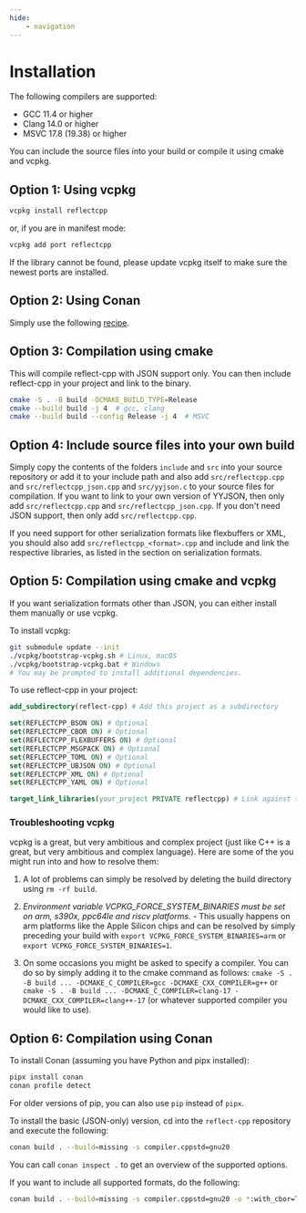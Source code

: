 ```yaml
---
hide:
    - navigation
---
```


# Installation

The following compilers are supported:
- GCC 11.4 or higher
- Clang 14.0 or higher
- MSVC 17.8 (19.38) or higher

You can include the source files into your build or compile it using cmake and vcpkg.

## Option 1: Using vcpkg

```bash
vcpkg install reflectcpp
```

or, if you are in manifest mode:

```bash
vcpkg add port reflectcpp
```

If the library cannot be found, please update vcpkg itself to make sure the newest ports are installed.

## Option 2: Using Conan

Simply use the following [recipe](https://conan.io/center/recipes/reflect-cpp).

## Option 3: Compilation using cmake

This will compile reflect-cpp with JSON support only. You can then include reflect-cpp in your project and link to the binary.

```bash
cmake -S . -B build -DCMAKE_BUILD_TYPE=Release
cmake --build build -j 4  # gcc, clang
cmake --build build --config Release -j 4  # MSVC
```

## Option 4: Include source files into your own build

Simply copy the contents of the folders `include` and `src` into your source repository or add it to your include path and also add `src/reflectcpp.cpp` and `src/reflectcpp_json.cpp` and `src/yyjson.c` to your source files for compilation.
If you want to link to your own version of YYJSON, then only add `src/reflectcpp.cpp` and `src/reflectcpp_json.cpp`. If you don't need JSON support, then only add `src/reflectcpp.cpp`.

If you need support for other serialization formats like flexbuffers or XML, you should also add `src/reflectcpp_<format>.cpp` and include and link the respective libraries, as listed in the section on serialization formats.

## Option 5: Compilation using cmake and vcpkg

If you want serialization formats other than JSON, you can either install them manually or use vcpkg.

To install vcpkg:

```bash
git submodule update --init
./vcpkg/bootstrap-vcpkg.sh # Linux, macOS
./vcpkg/bootstrap-vcpkg.bat # Windows
# You may be prompted to install additional dependencies.
```

To use reflect-cpp in your project:

```cmake
add_subdirectory(reflect-cpp) # Add this project as a subdirectory

set(REFLECTCPP_BSON ON) # Optional
set(REFLECTCPP_CBOR ON) # Optional
set(REFLECTCPP_FLEXBUFFERS ON) # Optional
set(REFLECTCPP_MSGPACK ON) # Optional
set(REFLECTCPP_TOML ON) # Optional
set(REFLECTCPP_UBJSON ON) # Optional
set(REFLECTCPP_XML ON) # Optional
set(REFLECTCPP_YAML ON) # Optional

target_link_libraries(your_project PRIVATE reflectcpp) # Link against the library
```

### Troubleshooting vcpkg

vcpkg is a great, but very ambitious and complex project (just like C++ is a great, but very ambitious and complex language). Here are some of the you might run into and how to resolve them:

1. A lot of problems can simply be resolved by deleting the build directory using `rm -rf build`.

2. *Environment variable VCPKG_FORCE_SYSTEM_BINARIES must be set on arm, s390x, ppc64le and riscv platforms.* - This usually happens on arm platforms like the Apple Silicon chips and can be resolved by simply preceding your build with `export VCPKG_FORCE_SYSTEM_BINARIES=arm` or `export VCPKG_FORCE_SYSTEM_BINARIES=1`.

3. On some occasions you might be asked to specify a compiler. You can do so by simply adding it to the cmake command as follows: `cmake -S . -B build ... -DCMAKE_C_COMPILER=gcc -DCMAKE_CXX_COMPILER=g++` or `cmake -S . -B build ... -DCMAKE_C_COMPILER=clang-17 -DCMAKE_CXX_COMPILER=clang++-17` (or whatever supported compiler you would like to use).

## Option 6: Compilation using Conan

To install Conan (assuming you have Python and pipx installed):

```bash
pipx install conan
conan profile detect
```

For older versions of pip, you can also use `pip` instead of `pipx`.

To install the basic (JSON-only) version, cd into the `reflect-cpp`
repository and execute the following:

```bash
conan build . --build=missing -s compiler.cppstd=gnu20
```

You can call `conan inspect .` to get an overview of the supported options.

If you want to include all supported formats, do the following:

```bash
conan build . --build=missing -s compiler.cppstd=gnu20 -o *:with_cbor=True -o *:with_flatbuffers=True -o *:with_msgpack=True -o *:with_toml=True -o *:with_ubjson=True -o *:with_xml=True -o *:with_yaml=True
```
